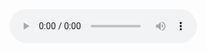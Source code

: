 
<audio controls>
  <source src="https://bafybeicmnl56kuochctocvxqo6tdwdn2oidldahrldq7z3rtuthezwgvda.ipfs.dweb.link/?filename=2%2520-%252001%2520-%2520The%2520First%2520Law%2520of%2520Cultivation.m4b" type="audio/mpeg">
</audio>
